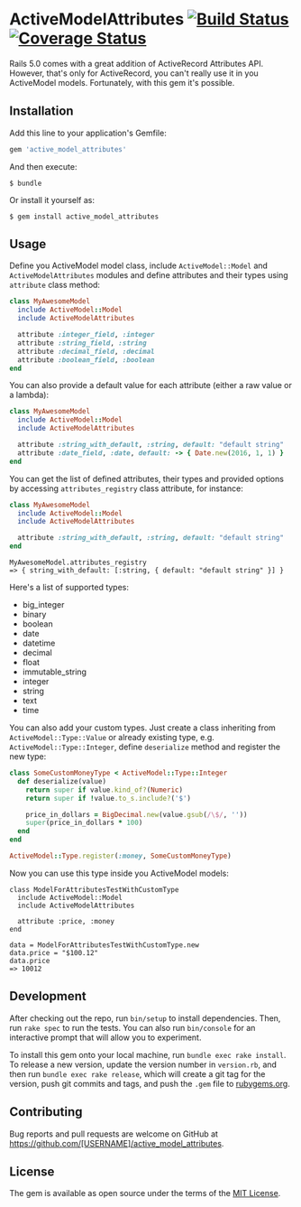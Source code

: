 # ActiveModelAttributes [![Build Status](https://travis-ci.org/Azdaroth/active_model_attributes.svg?branch=master)](https://travis-ci.org/Azdaroth/active_model_attributes) [![Coverage Status](https://coveralls.io/repos/Azdaroth/active_model_attributes/badge.png?branch=master)](https://coveralls.io/r/Azdaroth/active_model_attributes?branch=master)

Rails 5.0 comes with a great addition of ActiveRecord Attributes API. However, that's only for ActiveRecord, you can't really use it in you ActiveModel models. Fortunately, with this gem it's possible.

## Installation

Add this line to your application's Gemfile:

```ruby
gem 'active_model_attributes'
```

And then execute:

    $ bundle

Or install it yourself as:

    $ gem install active_model_attributes

## Usage

Define you ActiveModel model class, include `ActiveModel::Model` and `ActiveModelAttributes` modules and define attributes and their types using `attribute` class method:

``` rb
class MyAwesomeModel
  include ActiveModel::Model
  include ActiveModelAttributes

  attribute :integer_field, :integer
  attribute :string_field, :string
  attribute :decimal_field, :decimal
  attribute :boolean_field, :boolean
end
```

You can also provide a default value for each attribute (either a raw value or a lambda):

``` rb
class MyAwesomeModel
  include ActiveModel::Model
  include ActiveModelAttributes

  attribute :string_with_default, :string, default: "default string"
  attribute :date_field, :date, default: -> { Date.new(2016, 1, 1) }
end
```

You can get the list of defined attributes, their types and provided options by accessing `attributes_registry` class attribute, for instance:

``` rb
class MyAwesomeModel
  include ActiveModel::Model
  include ActiveModelAttributes

  attribute :string_with_default, :string, default: "default string"
end
```

```
MyAwesomeModel.attributes_registry
=> { string_with_default: [:string, { default: "default string" }] }
```

Here's a list of supported types:

* big_integer
* binary
* boolean
* date
* datetime
* decimal
* float
* immutable_string
* integer
* string
* text
* time

You can also add your custom types. Just create a class inheriting from `ActiveModel::Type::Value` or already existing type, e.g. `ActiveModel::Type::Integer`, define `deserialize` method and register the new type:

``` rb
class SomeCustomMoneyType < ActiveModel::Type::Integer
  def deserialize(value)
    return super if value.kind_of?(Numeric)
    return super if !value.to_s.include?('$')

    price_in_dollars = BigDecimal.new(value.gsub(/\$/, ''))
    super(price_in_dollars * 100)
  end
end

ActiveModel::Type.register(:money, SomeCustomMoneyType)
```

Now you can use this type inside you ActiveModel models:

```
class ModelForAttributesTestWithCustomType
  include ActiveModel::Model
  include ActiveModelAttributes

  attribute :price, :money
end

data = ModelForAttributesTestWithCustomType.new
data.price = "$100.12"
data.price
=> 10012
```

## Development

After checking out the repo, run `bin/setup` to install dependencies. Then, run `rake spec` to run the tests. You can also run `bin/console` for an interactive prompt that will allow you to experiment.

To install this gem onto your local machine, run `bundle exec rake install`. To release a new version, update the version number in `version.rb`, and then run `bundle exec rake release`, which will create a git tag for the version, push git commits and tags, and push the `.gem` file to [rubygems.org](https://rubygems.org).

## Contributing

Bug reports and pull requests are welcome on GitHub at https://github.com/[USERNAME]/active_model_attributes.


## License

The gem is available as open source under the terms of the [MIT License](http://opensource.org/licenses/MIT).

